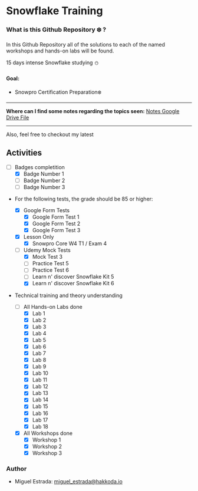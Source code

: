 # Snowflake Training

### What is this Github Repository :snowflake: ?

In this Github Repository all of the solutions to each of the named workshops and hands-on labs will be found.

15 days intense Snowflake studying :snowman:

#### Goal:

- Snowpro Certification Preparation:snowflake:

---

**Where can I find some notes regarding the topics seen:** [Notes Google Drive File](https://docs.google.com/document/d/162gV1g6Q9Sh7hvuc6Ji333HJc_IUs8Al03oEo9RLUgI/edit?usp=sharing)

---

Also, feel free to checkout my latest 

## Activities

- [ ] Badges completition
  - [x] Badge Number 1
  - [ ] Badge Number 2
  - [ ] Badge Number 3

- For the following tests, the grade should be 85 or higher:

  - [x] Google Form Tests
    - [x] Google Form Test 1
    - [x] Google Form Test 2
    - [x] Google Form Test 3

  - [x] Lesson Only
    - [x] Snowpro Core W4 T1 / Exam 4

  - [ ] Udemy Mock Tests
    - [x] Mock Test 3
    - [ ] Practice Test 5 
    - [ ] Practice Test 6
    - [ ] Learn n' discover Snowflake Kit 5
    - [x] Learn n' discover Snowflake Kit 6

- Technical training and theory understanding
  - [ ] All Hands-on Labs done
    - [x] Lab 1
    - [x] Lab 2
    - [x] Lab 3
    - [x] Lab 4
    - [x] Lab 5
    - [x] Lab 6
    - [x] Lab 7
    - [x] Lab 8
    - [x] Lab 9
    - [x] Lab 10
    - [x] Lab 11
    - [x] Lab 12
    - [x] Lab 13
    - [x] Lab 14
    - [x] Lab 15
    - [x] Lab 16
    - [x] Lab 17
    - [x] Lab 18

  - [x] All Workshops done
    - [x] Workshop 1
    - [x] Workshop 2
    - [x] Workshop 3

### Author

- Miguel Estrada: [miguel_estrada@hakkoda.io](mailto:miguel_estrada@hakkoda.io)